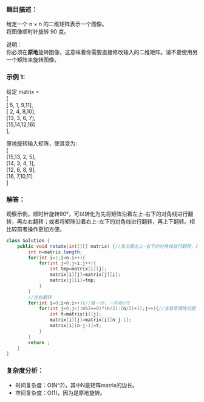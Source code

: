 ### 题目描述：    
给定一个 n × n 的二维矩阵表示一个图像。    
将图像顺时针旋转 90 度。     
  
说明：    
你必须在**原地**旋转图像，这意味着你需要直接修改输入的二维矩阵。请不要使用另一个矩阵来旋转图像。

### 示例 1:      
给定 matrix =    
[    
  [ 5, 1, 9,11],    
  [ 2, 4, 8,10],    
  [13, 3, 6, 7],   
  [15,14,12,16]    
],     

原地旋转输入矩阵，使其变为:       
[    
  [15,13, 2, 5],    
  [14, 3, 4, 1],    
  [12, 6, 8, 9],    
  [16, 7,10,11]     
]     

### 解答：    
观察示例，顺时针旋转90°，可以转化为先将矩阵沿着左上-右下的对角线进行翻转，再左右翻转；或者将矩阵沿着右上-左下的对角线进行翻转，再上下翻转。相比较前者操作更加方便。  
```java
class Solution {
    public void rotate(int[][] matrix) {//先沿着左上-右下的对角线进行翻转，再左右翻转
        int n=matrix.length;
        for(int i=1;i<n;i++){
            for(int j=0;j<i;j++){
                int tmp=matrix[i][j];
                matrix[i][j]=matrix[j][i];
                matrix[j][i]=tmp;
            }
        }
        //左右翻转
        for(int i=0;i<n;i++){//每一行，一共有n行
            for(int j=0;j<((n%2==0)?(n/2):(n/2)+1);j++){//注意奇偶性问题
                int t=matrix[i][j];
                matrix[i][j]=matrix[i][n-j-1];
                matrix[i][n-j-1]=t;
            }
        }
        return ;
    }
}
```
### 复杂度分析：     
* 时间复杂度：O(N^2)，其中N是矩阵matrix的边长。     
* 空间复杂度：O(1)，因为是原地旋转。  
